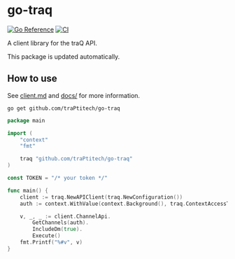 # go-traq

[![Go Reference][godoc-badge]][godoc] [![CI][ci-badge]][ci]

[godoc]: https://pkg.go.dev/github.com/traPtitech/go-traq
[godoc-badge]: https://pkg.go.dev/badge/github.com/traPtitech/go-traq.svg
[ci]: https://github.com/traPtitech/go-traq/actions/workflows/main.yaml
[ci-badge]: https://github.com/traPtitech/go-traq/actions/workflows/main.yaml/badge.svg

A client library for the traQ API.

This package is updated automatically.

## How to use

See [client.md](./client.md) and [docs/](./docs/) for more information.

```shell
go get github.com/traPtitech/go-traq
```

<!-- markdownlint-disable MD010 -->
```go
package main

import (
	"context"
	"fmt"

	traq "github.com/traPtitech/go-traq"
)

const TOKEN = "/* your token */"

func main() {
	client := traq.NewAPIClient(traq.NewConfiguration())
	auth := context.WithValue(context.Background(), traq.ContextAccessToken, TOKEN)

	v, _, _ := client.ChannelApi.
		GetChannels(auth).
		IncludeDm(true).
		Execute()
	fmt.Printf("%#v", v)
}
```
